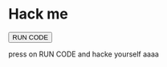 <!doctype HTML>
<HTML>
<body>
<h1> Hack me </h1> 
<a href="https://youtu.be/paq6sVkkEg0?si=0OVqzTSLkhHiGmzB">
<button>RUN CODE </button>
</a>
<p> press on RUN CODE and hacke yourself aaaa </p>
</body>
</HTML>
